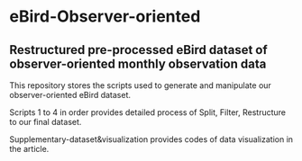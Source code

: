 # eBird-Observer-oriented

## Restructured pre-processed eBird dataset of observer-oriented monthly observation data

This repository stores the scripts used to generate and manipulate our observer-oriented eBird dataset.  

Scripts 1 to 4 in order provides detailed process of Split, Filter, Restructure to our final dataset.  

Supplementary-dataset&visualization provides codes of data visualization in the article.  

